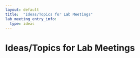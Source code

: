 ```yaml
---
layout: default
title:  "Ideas/Topics for Lab Meetings"
lab_meeting_entry_info:
  type: ideas
---
```


# Ideas/Topics for Lab Meetings